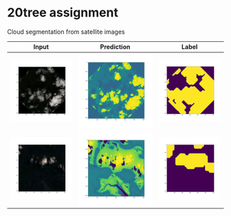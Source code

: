 # 20tree assignment
Cloud segmentation from satellite images

| Input             |  Prediction | Label |
:-------------------------:|:-------------------------:|:-------------------------:
![](/images/0_input.png)  | ![](/images/0_prediction.png)  | ![](/images/0_label.png)
![](/images/54_input.png) | ![](/images/54_prediction.png) | ![](/images/54_label.png)
